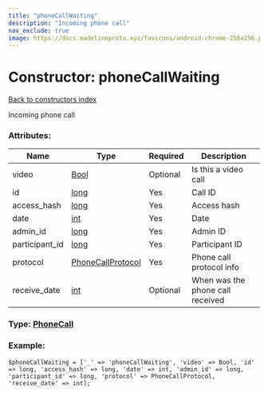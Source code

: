 ```yaml
---
title: "phoneCallWaiting"
description: "Incoming phone call"
nav_exclude: true
image: https://docs.madelineproto.xyz/favicons/android-chrome-256x256.png
---
```

# Constructor: phoneCallWaiting  
[Back to constructors index](/API_docs/constructors/index.html)



Incoming phone call

### Attributes:

| Name     |    Type       | Required | Description |
|----------|---------------|----------|-------------|
|video|[Bool](/API_docs/types/Bool.html) | Optional|Is this a video call|
|id|[long](/API_docs/types/long.html) | Yes|Call ID|
|access\_hash|[long](/API_docs/types/long.html) | Yes|Access hash|
|date|[int](/API_docs/types/int.html) | Yes|Date|
|admin\_id|[long](/API_docs/types/long.html) | Yes|Admin ID|
|participant\_id|[long](/API_docs/types/long.html) | Yes|Participant ID|
|protocol|[PhoneCallProtocol](/API_docs/types/PhoneCallProtocol.html) | Yes|Phone call protocol info|
|receive\_date|[int](/API_docs/types/int.html) | Optional|When was the phone call received|



### Type: [PhoneCall](/API_docs/types/PhoneCall.html)


### Example:

```
$phoneCallWaiting = ['_' => 'phoneCallWaiting', 'video' => Bool, 'id' => long, 'access_hash' => long, 'date' => int, 'admin_id' => long, 'participant_id' => long, 'protocol' => PhoneCallProtocol, 'receive_date' => int];
```  
